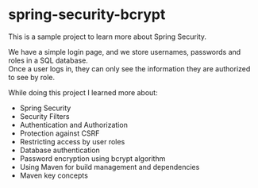 # spring-security-bcrypt

This is a sample project to learn more about Spring Security.

We have a simple login page, and we store usernames, passwords and roles in a SQL database.  
Once a user logs in, they can only see the information they are authorized to see by role.  

While doing this project I learned more about:

* Spring Security
* Security Filters
* Authentication and Authorization
* Protection against CSRF
* Restricting access by user roles
* Database authentication
* Password encryption using bcrypt algorithm
* Using Maven for build management and dependencies
* Maven key concepts
